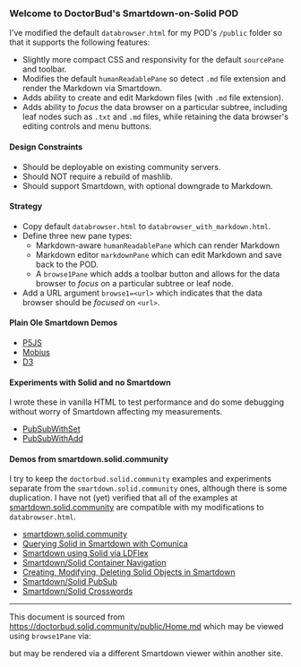 ### Welcome to DoctorBud's Smartdown-on-Solid POD

I've modified the default `databrowser.html` for my POD's `/public` folder so that it supports the following features:

- Slightly more compact CSS and responsivity for the default `sourcePane` and toolbar.
- Modifies the default `humanReadablePane` so detect `.md` file extension and render the Markdown via Smartdown.
- Adds ability to create and edit Markdown files (with `.md` file extension).
- Adds ability to *focus* the data browser on a particular subtree, including leaf nodes such as `.txt` and `.md` files, while retaining the data browser's editing controls and menu buttons.


#### Design Constraints

- Should be deployable on existing community servers.
- Should NOT require a rebuild of mashlib.
- Should support Smartdown, with optional downgrade to Markdown.


#### Strategy

- Copy default `databrowser.html` to `databrowser_with_markdown.html`.
- Define three new pane types:
	- Markdown-aware `humanReadablePane` which can render Markdown
	- Markdown editor `markdownPane` which can edit Markdown and save back to the POD.
	- A `browse1Pane` which adds a toolbar button and allows for the data browser to *focus* on a particular subtree or leaf node.
- Add a URL argument `browse1=<url>` which indicates that the data browser should be *focused* on `<url>`.


#### Plain Ole Smartdown Demos

- [P5JS](:@https://doctorbud.solid.community/public/P5JS.md)
- [Mobius](:@https://doctorbud.solid.community/public/Mobius.md)
- [D3](:@https://doctorbud.solid.community/public/D3.md)


#### Experiments with Solid and no Smartdown

I wrote these in vanilla HTML to test performance and do some debugging without worry of Smartdown affecting my measurements.

- [PubSubWithSet](https://doctorbud.solid.community/public/PubSubWithSet.html)
- [PubSubWithAdd](https://doctorbud.solid.community/public/PubSubWithAdd.html)


#### Demos from smartdown.solid.community

I try to keep the `doctorbud.solid.community` examples and experiments separate from the `smartdown.solid.community` ones, although there is some duplication. I have not (yet) verified that all of the examples at [smartdown.solid.community](https://smartdown.solid.community/public/) are compatible with my modifications to `databrowser.html`.

- [smartdown.solid.community](https://smartdown.solid.community/public/Home.md)
- [Querying Solid in Smartdown with Comunica](https://smartdown.solid.community/public/SolidQueries.md)
- [Smartdown using Solid via LDFlex](https://smartdown.solid.community/public/SolidLDFlex.md)
- [Smartdown/Solid Container Navigation](https://smartdown.solid.community/public/SolidLDFlexContainer.md)
- [Creating, Modifying, Deleting Solid Objects in Smartdown](https://smartdown.solid.community/public/SolidLDFlexMutation.md)
- [Smartdown/Solid PubSub](https://smartdown.solid.community/public/SolidPubSub.md)
- [Smartdown/Solid Crosswords](https://smartdown.solid.community/public/SolidCrossword.md)


---

This document is sourced from https://doctorbud.solid.community/public/Home.md which may be viewed using `browse1Pane` via:


but may be rendered via a different Smartdown viewer within another site.
